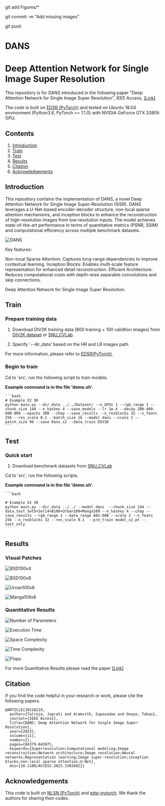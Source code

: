 git add Figures/*

git commit -m "Add missing images"

git push

# DANS
# Deep Attention Network for Single Image Super Resolution
This repository is for DANS introduced in the following paper "Deep Attention Network for Single Image Super Resolution", IEEE Access, [[Link]](https://ieeexplore.ieee.org/document/10210219) 


The code is built on [EDSR (PyTorch)](https://github.com/thstkdgus35/EDSR-PyTorch) and tested on Ubuntu 18.04 environment (Python3.6, PyTorch >= 1.1.0) with NVIDIA GeForce GTX 2080ti GPU. 
## Contents
1. [Introduction](#introduction)
2. [Train](#train)
3. [Test](#test)
4. [Results](#results)
5. [Citation](#citation)
6. [Acknowledgements](#acknowledgements)

## Introduction

This repository contains the implementation of DANS, a novel Deep Attention Network for Single Image Super-Resolution (SISR). DANS leverages a U-Net-based encoder-decoder structure, non-local sparse attention mechanisms, and inception blocks to enhance the reconstruction of high-resolution images from low-resolution inputs. The model achieves state-of-the-art performance in terms of quantitative metrics (PSNR, SSIM) and computational efficiency across multiple benchmark datasets.

![DANS](./Figures/DANS_architecture.png)

Key features:

Non-local Sparse Attention: Captures long-range dependencies to improve contextual learning.
Inception Blocks: Enables multi-scale feature representation for enhanced detail reconstruction.
Efficient Architecture: Reduces computational costs with depth-wise separable convolutions and skip connections.

Deep Attention Network for Single Image Super Resolution.

## Train
### Prepare training data 

1. Download DIV2K training data (800 training + 100 validtion images) from [DIV2K dataset](https://data.vision.ee.ethz.ch/cvl/DIV2K/) or [SNU_CVLab](https://cv.snu.ac.kr/research/EDSR/DIV2K.tar).

2. Specify '--dir_data' based on the HR and LR images path. 

For more information, please refer to [EDSR(PyTorch)](https://github.com/thstkdgus35/EDSR-PyTorch).

### Begin to train

Cd to 'src', run the following script to train models.

 **Example command is in the file 'demo.sh'.**

    ```bash
    # Example X2 SR
    python main.py --dir_data ../../Dataset/ --n_GPUs 1 --rgb_range 1 --chunk_size 144 --n_hashes 4 --save_models --lr 1e-4 --decay 200-400-600-800 --epochs 300 --chop --save_results --n_resblocks 32 --n_feats 256 --res_scale 0.1 --batch_size 16 --model dans --scale 2 --patch_size 96 --save Dans_x2 --data_train DIV2K
    ```
## Test
### Quick start
1. Download benchmark datasets from [SNU_CVLab](https://cv.snu.ac.kr/research/EDSR/benchmark.tar)


Cd to 'src', run the following scripts.

 **Example command is in the file 'demo.sh'.**

    ```bash
    
    # Example X2 SR
    python main.py --dir_data ../../ --model dans  --chunk_size 144 --data_test Set5+Set14+B100+Urban100+Manga109 --n_hashes 4 --chop --save_results --rgb_range 1 --data_range 801-900 --scale 2 --n_feats 256 --n_resblocks 32 --res_scale 0.1  --pre_train model_x2.pt --test_only 
    ```

## Results
### Visual Patches

![BSD100x4](./Figures/BSDx4.png)

![BSD100x8](./Figures/BSDx8.png)

![Urnan100x8](./Figures/Urbanx8.png)

![Manga109x8](./Figures/Mangax8.png)

### Quantitative Results

![Number of Parameters](./Figures/Parameters.png)

![Execution Time](./Figures/Execution_Time.png)

![Space Complexity](./Figures/space_complexity.png)

![Time Complexity](./Figures/Time_complexity.png)

![Flops](./Figures/Flops.png)

For more Quantitative Results please read the paper [[Link]](https://ieeexplore.ieee.org/document/10210219)

## Citation
If you find the code helpful in your research or work, please cite the following papers.
```
@ARTICLE{10210219,
  author={Talreja, Jagrati and Aramvith, Supavadee and Onoye, Takao},
  journal={IEEE Access}, 
  title={DANS: Deep Attention Network for Single Image Super-Resolution}, 
  year={2023},
  volume={11},
  number={},
  pages={84379-84397},
  keywords={Superresolution;Computational modeling;Image reconstruction;Network architecture;Image resolution;Neural networks;Representation learning;Image super-resolution;inception blocks;non-local sparse attention;U-Net},
  doi={10.1109/ACCESS.2023.3302692}}

```

## Acknowledgements
This code is built on [NLSN (PyTorch)](https://github.com/HarukiYqM/Non-Local-Sparse-Attention) and [edsr-pytorch](https://github.com/thstkdgus35/EDSR-PyTorch). We thank the authors for sharing their codes.
